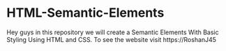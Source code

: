 # HTML-Semantic-Elements
Hey guys in this repository we will create a Semantic Elements With Basic Styling Using HTML and CSS. To see the website visit https://RoshanJ45
